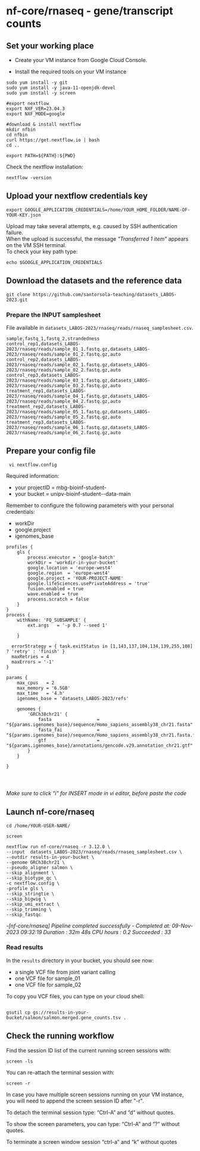 # nf-core/rnaseq - gene/transcript counts

## Set your working place

- Create your VM instance from Google Cloud Console.

- Install the required tools on your VM instance


```{bash}
sudo yum install -y git
sudo yum install -y java-11-openjdk-devel
sudo yum install -y screen

#export nextflow
export NXF_VER=23.04.3
export NXF_MODE=google

#download & install nextflow
mkdir nfbin
cd nfbin
curl https://get.nextflow.io | bash
cd ..

export PATH=${PATH}:${PWD}
```

Check the nextflow installation:

```
nextflow -version
```


## Upload your nextflow credentials key

```{bash}
export GOOGLE_APPLICATION_CREDENTIALS=/home/YOUR_HOME_FOLDER/NAME-OF-YOUR-KEY.json
```

Upload may take several attempts, e.g. caused by SSH authentication failure.  
When the upload is successful, the message *"Transferred 1 item"* appears on the VM SSH terminal.  
To check your key path type:

```
echo $GOOGLE_APPLICATION_CREDENTIALS
```


## Download the datasets and the reference data

```{bash}
git clone https://github.com/santorsola-teaching/datasets_LABOS-2023.git
```


### Prepare the INPUT samplesheet 

File available in ```datasets_LABOS-2023/rnaseq/reads/rnaseq_samplesheet.csv```.

```
sample,fastq_1,fastq_2,strandedness
control_rep1,datasets_LABOS-2023/rnaseq/reads/sample_01_1.fastq.gz,datasets_LABOS-2023/rnaseq/reads/sample_01_2.fastq.gz,auto
control_rep2,datasets_LABOS-2023/rnaseq/reads/sample_02_1.fastq.gz,datasets_LABOS-2023/rnaseq/reads/sample_02_2.fastq.gz,auto
control_rep3,datasets_LABOS-2023/rnaseq/reads/sample_03_1.fastq.gz,datasets_LABOS-2023/rnaseq/reads/sample_03_2.fastq.gz,auto
treatment_rep1,datasets_LABOS-2023/rnaseq/reads/sample_04_1.fastq.gz,datasets_LABOS-2023/rnaseq/reads/sample_04_2.fastq.gz,auto
treatment_rep2,datasets_LABOS-2023/rnaseq/reads/sample_05_1.fastq.gz,datasets_LABOS-2023/rnaseq/reads/sample_05_2.fastq.gz,auto
treatment_rep3,datasets_LABOS-2023/rnaseq/reads/sample_06_1.fastq.gz,datasets_LABOS-2023/rnaseq/reads/sample_06_2.fastq.gz,auto
```


## Prepare your config file

``` vi nextflow.config```

Required information:

- your projectID = mbg-bioinf-student-<surname>
- your bucket = unipv-bioinf-student-<surname>-data-main


Remember to configure the following parameters with your personal credentials:
- workDir
- google.project
- igenomes_base

``` 
profiles {
    gls {
        process.executor = 'google-batch'
        workDir = 'workdir-in-your-bucket'
        google.location = 'europe-west4'
        google.region  = 'europe-west4'
        google.project = 'YOUR-PROJECT-NAME'
        google.lifeSciences.usePrivateAddress = 'true'
        fusion.enabled = true
        wave.enabled = true
        process.scratch = false
    }
}
process {
    withName: 'FQ_SUBSAMPLE' {
        ext.args   = '-p 0.7 --seed 1'

    }

  errorStrategy = { task.exitStatus in [1,143,137,104,134,139,255,108] ? 'retry' : 'finish' }
  maxRetries = 4
  maxErrors = '-1'
}

params {
    max_cpus   = 2
    max_memory = '6.5GB'
    max_time   = '4.h'
    igenomes_base = 'datasets_LABOS-2023/refs'

    genomes {
        'GRCh38chr21' {
            fasta                 = "${params.igenomes_base}/sequence/Homo_sapiens_assembly38_chr21.fasta"
            fasta_fai             = "${params.igenomes_base}/sequence/Homo_sapiens_assembly38_chr21.fasta.fai"
            gtf                   = "${params.igenomes_base}/annotations/gencode.v29.annotation_chr21.gtf"
        }
    }

}




``` 

_Make sure to click "i" for INSERT mode in vi editor, before paste the code_

## Launch nf-core/rnaseq


```{bash}
cd /home/YOUR-USER-NAME/

screen 

nextflow run nf-core/rnaseq -r 3.12.0 \
--input  datasets_LABOS-2023/rnaseq/reads/rnaseq_samplesheet.csv \
--outdir results-in-your-bucket \
--genome GRCh38chr21 \
--pseudo_aligner salmon \
--skip_alignment \
--skip_biotype_qc \
-c nextflow.config \
-profile gls \
--skip_stringtie \
--skip_bigwig \
--skip_umi_extract \
--skip_trimming \
--skip_fastqc
```


_-[nf-core/rnaseq] Pipeline completed successfully - 
Completed at: 09-Nov-2023 09:32:19 
Duration    : 32m 48s 
CPU hours   : 0.2 
Succeeded   : 33_



### Read results


In the ```results``` directory in your bucket, you should see now:
- a single VCF file from joint variant calling
- one VCF file for sample_01
- one VCF file for sample_02

To copy you VCF files, you can type on your cloud shell:
```

gsutil cp gs://results-in-your-bucket/salmon/salmon.merged.gene_counts.tsv .

```     


## Check the running workflow

Find the session ID list of the current running screen sessions with:

```
screen -ls
```

You can re-attach the terminal session with:
```
screen -r
```

In case you have multiple screen sessions running on your VM instance, you will need to append the screen session ID after "-r".


To detach the terminal session type:
“Ctrl-A” and “d“ without quotes.

To show the screen parameters, you can type:
“Ctrl-A” and “?” without quotes.


To terminate a screen window session
“ctrl-a” and “k” without quotes







